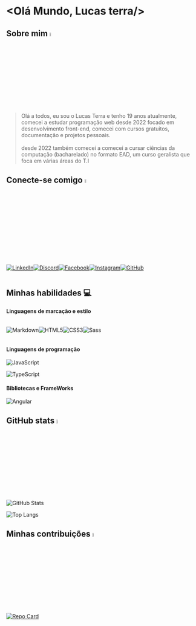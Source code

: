 # <Olá Mundo, Lucas terra/>

## Sobre mim <img src="https://em-content.zobj.net/source/animated-noto-color-emoji/356/waving-hand_1f44b.gif" width="5%">
>Olá a todos, eu sou o Lucas Terra e tenho 19 anos atualmente, comecei a estudar programação web desde 2022 focado em desenvolvimento front-end, comecei com cursos gratuitos, documentação e projetos pessoais.<br><br>
desde 2022 também comecei a comecei a cursar ciências da computação (bacharelado) no formato EAD, um curso geralista que foca em várias áreas do T.I

## Conecte-se comigo <img src="https://em-content.zobj.net/source/animated-noto-color-emoji/356/thumbs-up_1f44d.gif" width="5%">
<div style="display:flex;">

[![LinkedIn](https://img.shields.io/badge/LinkedIn-black?style=for-the-badge&logo=linkedin&logoColor=blue)](https://www.linkedin.com/in/lucassterra/)

[![Discord](https://img.shields.io/badge/Discord-000?style=for-the-badge&logo=discord)](https://www.discord.com/in/lucas_terra/)

[![Facebook](https://img.shields.io/badge/Facebook-000?style=for-the-badge&logo=facebook)](https://www.facebook.com/trra.Lucas/)

[![Instagram](https://img.shields.io/badge/Instagram-000?style=for-the-badge&logo=instagram)](https://www.instagram.com/lucas_tterra/)

[![GitHub](https://img.shields.io/badge/GitHub-000?style=for-the-badge&logo=GitHub)](https://www.github.com/Lucass-trra/)
</div>


## Minhas habilidades 💻

 #### Linguagens de marcação e estilo
<div style="display:flex"> 

![Markdown](https://img.shields.io/badge/Markdown-000?style=for-the-badge&logo=markdown)

![HTML5](https://img.shields.io/badge/HTML5-000?style=for-the-badge&logo=html5)

![CSS3](https://img.shields.io/badge/CSS3-000?style=for-the-badge&logo=css3&logoColor=264CE4)

![Sass](https://img.shields.io/badge/Sass-000?style=for-the-badge&logo=sass)
</div>

 #### Linguagens de programação
 ![JavaScript](https://img.shields.io/badge/JavaScript-000?style=for-the-badge&logo=javascript)

![TypeScript](https://img.shields.io/badge/TypeScript-000?style=for-the-badge&logo=typescript)

 #### Bibliotecas e FrameWorks
 ![Angular](https://img.shields.io/badge/Angular-000?style=for-the-badge&logo=angular&logoColor=C3002F)


## GitHub stats <img src="https://emojigraph.org/media/facebook/chart-increasing_1f4c8.png" width="5%">
![GitHub Stats](https://github-readme-stats.vercel.app/api?username=Lucass-trra&theme=transparent&bg_color=000&border_color=30A3DC&show_icons=true&icon_color=30A3DC&title_color=E94D5F&text_color=FFF)

![Top Langs](https://github-readme-stats-git-masterrstaa-rickstaa.vercel.app/api/top-langs/?username=Lucass-trra&layout=compact&bg_color=000&border_color=30A3DC&title_color=E94D5F&text_color=FFF)

## Minhas contribuições <img src="https://cdn-icons-png.flaticon.com/512/5708/5708026.png" width="5%">

[![Repo Card](https://github-readme-stats.vercel.app/api/pin/?username=Lucass-trra&repo=dio-lab-open-source&bg_color=000&border_color=30A3DC&show_icons=true&icon_color=30A3DC&title_color=E94D5F&text_color=FFF)](https://github.com/SEUUSERNAME/SEUREPOSITORIO)

